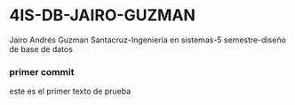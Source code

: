 # 4IS-DB-JAIRO-GUZMAN
Jairo Andrés Guzman Santacruz-Ingeniería en sistemas-5 semestre-diseño de base de datos
### primer commit
este es el primer texto de prueba
